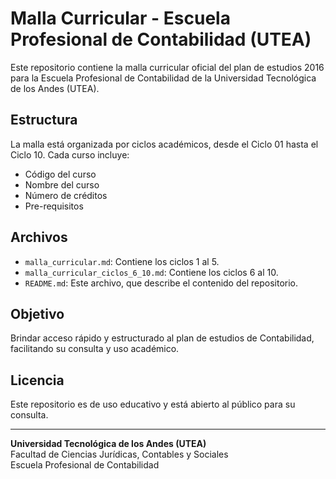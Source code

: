# Malla Curricular - Escuela Profesional de Contabilidad (UTEA)

Este repositorio contiene la malla curricular oficial del plan de estudios 2016 para la Escuela Profesional de Contabilidad de la Universidad Tecnológica de los Andes (UTEA).

## Estructura

La malla está organizada por ciclos académicos, desde el Ciclo 01 hasta el Ciclo 10. Cada curso incluye:

- Código del curso
- Nombre del curso
- Número de créditos
- Pre-requisitos

## Archivos

- `malla_curricular.md`: Contiene los ciclos 1 al 5.
- `malla_curricular_ciclos_6_10.md`: Contiene los ciclos 6 al 10.
- `README.md`: Este archivo, que describe el contenido del repositorio.

## Objetivo

Brindar acceso rápido y estructurado al plan de estudios de Contabilidad, facilitando su consulta y uso académico.

## Licencia

Este repositorio es de uso educativo y está abierto al público para su consulta.

---

**Universidad Tecnológica de los Andes (UTEA)**  
Facultad de Ciencias Jurídicas, Contables y Sociales  
Escuela Profesional de Contabilidad  
